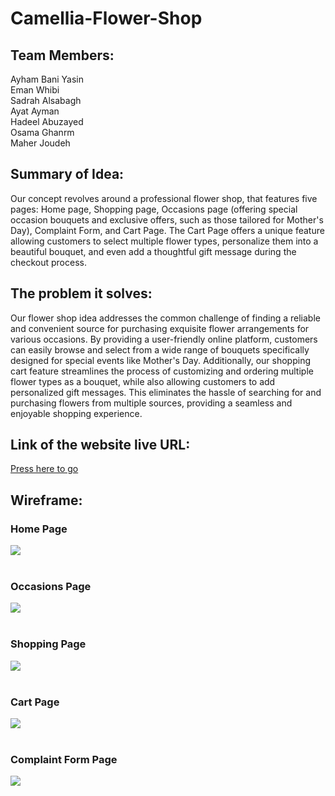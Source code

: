 # Camellia-Flower-Shop

## Team Members:
Ayham Bani Yasin <br>
Eman Whibi <br>
Sadrah Alsabagh <br>
Ayat Ayman <br>
Hadeel Abuzayed <br>
Osama Ghanrm <br>
Maher Joudeh

## Summary of Idea:
Our concept revolves around a professional flower shop, that features five pages: Home page, Shopping page, Occasions page (offering special occasion bouquets and exclusive offers, such as those tailored for Mother's Day), Complaint Form, and Cart Page. The Cart Page offers a unique feature allowing customers to select multiple flower types, personalize them into a beautiful bouquet, and even add a thoughtful gift message during the checkout process.

## The problem it solves:
Our flower shop idea addresses the common challenge of finding a reliable and convenient source for purchasing exquisite flower arrangements for various occasions. By providing a user-friendly online platform, customers can easily browse and select from a wide range of bouquets specifically designed for special events like Mother's Day. Additionally, our shopping cart feature streamlines the process of customizing and ordering multiple flower types as a bouquet, while also allowing customers to add personalized gift messages. This eliminates the hassle of searching for and purchasing flowers from multiple sources, providing a seamless and enjoyable shopping experience.

## Link of the website live URL:
[Press here to go](https://attack-team.github.io/Camellia-Flower-Shop/)

## Wireframe:
### Home Page
![](Assets/flower%20shop%20(1).jpg)
<br><br>

### Occasions Page
![](Assets/flower%20shop%20(2).jpg)
<br><br>

### Shopping Page
![](Assets/flower%20shop%20(3).jpg)
<br><br>

### Cart Page
![](Assets/flower%20shop%20(4).jpg)
<br><br>

### Complaint Form Page
![](Assets/flower%20shop%20(5).jpg)
